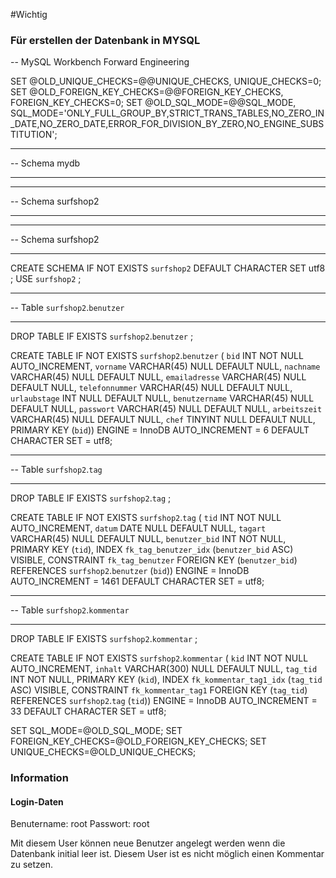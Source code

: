 #Wichtig

### Für erstellen der Datenbank in MYSQL

-- MySQL Workbench Forward Engineering

SET @OLD_UNIQUE_CHECKS=@@UNIQUE_CHECKS, UNIQUE_CHECKS=0;
SET @OLD_FOREIGN_KEY_CHECKS=@@FOREIGN_KEY_CHECKS, FOREIGN_KEY_CHECKS=0;
SET @OLD_SQL_MODE=@@SQL_MODE, SQL_MODE='ONLY_FULL_GROUP_BY,STRICT_TRANS_TABLES,NO_ZERO_IN_DATE,NO_ZERO_DATE,ERROR_FOR_DIVISION_BY_ZERO,NO_ENGINE_SUBSTITUTION';

-- -----------------------------------------------------
-- Schema mydb
-- -----------------------------------------------------
-- -----------------------------------------------------
-- Schema surfshop2
-- -----------------------------------------------------

-- -----------------------------------------------------
-- Schema surfshop2
-- -----------------------------------------------------
CREATE SCHEMA IF NOT EXISTS `surfshop2` DEFAULT CHARACTER SET utf8 ;
USE `surfshop2` ;

-- -----------------------------------------------------
-- Table `surfshop2`.`benutzer`
-- -----------------------------------------------------
DROP TABLE IF EXISTS `surfshop2`.`benutzer` ;

CREATE TABLE IF NOT EXISTS `surfshop2`.`benutzer` (
  `bid` INT NOT NULL AUTO_INCREMENT,
  `vorname` VARCHAR(45) NULL DEFAULT NULL,
  `nachname` VARCHAR(45) NULL DEFAULT NULL,
  `emailadresse` VARCHAR(45) NULL DEFAULT NULL,
  `telefonnummer` VARCHAR(45) NULL DEFAULT NULL,
  `urlaubstage` INT NULL DEFAULT NULL,
  `benutzername` VARCHAR(45) NULL DEFAULT NULL,
  `passwort` VARCHAR(45) NULL DEFAULT NULL,
  `arbeitszeit` VARCHAR(45) NULL DEFAULT NULL,
  `chef` TINYINT NULL DEFAULT NULL,
  PRIMARY KEY (`bid`))
ENGINE = InnoDB
AUTO_INCREMENT = 6
DEFAULT CHARACTER SET = utf8;


-- -----------------------------------------------------
-- Table `surfshop2`.`tag`
-- -----------------------------------------------------
DROP TABLE IF EXISTS `surfshop2`.`tag` ;

CREATE TABLE IF NOT EXISTS `surfshop2`.`tag` (
  `tid` INT NOT NULL AUTO_INCREMENT,
  `datum` DATE NULL DEFAULT NULL,
  `tagart` VARCHAR(45) NULL DEFAULT NULL,
  `benutzer_bid` INT NOT NULL,
  PRIMARY KEY (`tid`),
  INDEX `fk_tag_benutzer_idx` (`benutzer_bid` ASC) VISIBLE,
  CONSTRAINT `fk_tag_benutzer`
    FOREIGN KEY (`benutzer_bid`)
    REFERENCES `surfshop2`.`benutzer` (`bid`))
ENGINE = InnoDB
AUTO_INCREMENT = 1461
DEFAULT CHARACTER SET = utf8;


-- -----------------------------------------------------
-- Table `surfshop2`.`kommentar`
-- -----------------------------------------------------
DROP TABLE IF EXISTS `surfshop2`.`kommentar` ;

CREATE TABLE IF NOT EXISTS `surfshop2`.`kommentar` (
  `kid` INT NOT NULL AUTO_INCREMENT,
  `inhalt` VARCHAR(300) NULL DEFAULT NULL,
  `tag_tid` INT NOT NULL,
  PRIMARY KEY (`kid`),
  INDEX `fk_kommentar_tag1_idx` (`tag_tid` ASC) VISIBLE,
  CONSTRAINT `fk_kommentar_tag1`
    FOREIGN KEY (`tag_tid`)
    REFERENCES `surfshop2`.`tag` (`tid`))
ENGINE = InnoDB
AUTO_INCREMENT = 33
DEFAULT CHARACTER SET = utf8;


SET SQL_MODE=@OLD_SQL_MODE;
SET FOREIGN_KEY_CHECKS=@OLD_FOREIGN_KEY_CHECKS;
SET UNIQUE_CHECKS=@OLD_UNIQUE_CHECKS;


### Information
#### Login-Daten

Benutername: root
Passwort: root

Mit diesem User können neue Benutzer angelegt werden wenn die Datenbank initial leer ist. Diesem User ist es nicht
möglich einen Kommentar zu setzen.